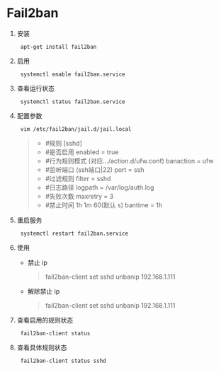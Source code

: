 # Fail2ban

1. 安装

        apt-get install fail2ban
1. 启用

        systemctl enable fail2ban.service
1. 查看运行状态

        systemctl status fail2ban.service
1. 配置参数

        vim /etc/fail2ban/jail.d/jail.local
        
    >- #规则
        [sshd]
    >- #是否启用
        enabled = true
    >- #行为规则模式 (对应.../action.d/ufw.conf)
        banaction = ufw
    >- #监听端口 (ssh端口|22)
        port = ssh
    >- #过滤规则
        filter = sshd
    >- #日志路径
        logpath = /var/log/auth.log
    >- #失败次数
        maxretry = 3
    >- #禁止时间 1h 1m 60(默认 s)
        bantime = 1h 
1. 重启服务

        systemctl restart fail2ban.service
1. 使用
    - 禁止 ip
        > fail2ban-client set sshd unbanip 192.168.1.111
    - 解除禁止 ip
        > fail2ban-client set sshd unbanip 192.168.1.111
    
1. 查看启用的规则状态

        fail2ban-client status
1. 查看具体规则状态

        fail2ban-client status sshd